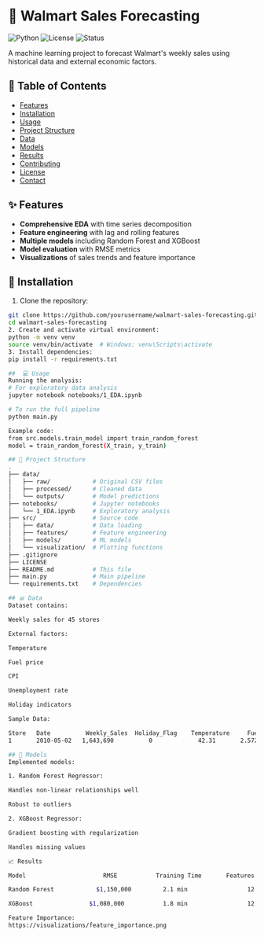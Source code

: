 # 🛒 Walmart Sales Forecasting

![Python](https://img.shields.io/badge/python-3.8+-blue)
![License](https://img.shields.io/badge/license-MIT-green)
![Status](https://img.shields.io/badge/status-active-brightgreen)

A machine learning project to forecast Walmart's weekly sales using historical data and external economic factors.

## 📌 Table of Contents
- [Features](#-features)
- [Installation](#-installation)
- [Usage](#-usage)
- [Project Structure](#-project-structure)
- [Data](#-data)
- [Models](#-models)
- [Results](#-results)
- [Contributing](#-contributing)
- [License](#-license)
- [Contact](#-contact)

## ✨ Features

- **Comprehensive EDA** with time series decomposition
- **Feature engineering** with lag and rolling features
- **Multiple models** including Random Forest and XGBoost
- **Model evaluation** with RMSE metrics
- **Visualizations** of sales trends and feature importance

## 🚀 Installation

1. Clone the repository:
```bash
git clone https://github.com/yourusername/walmart-sales-forecasting.git
cd walmart-sales-forecasting
2. Create and activate virtual environment:
python -m venv venv
source venv/bin/activate  # Windows: venv\Scripts\activate
3. Install dependencies:
pip install -r requirements.txt

##  💻 Usage
Running the analysis:
# For exploratory data analysis
jupyter notebook notebooks/1_EDA.ipynb

# To run the full pipeline
python main.py

Example code:
from src.models.train_model import train_random_forest
model = train_random_forest(X_train, y_train)

## 📂 Project Structure
.
├── data/
│   ├── raw/            # Original CSV files
│   ├── processed/      # Cleaned data
│   └── outputs/        # Model predictions
├── notebooks/          # Jupyter notebooks
│   └── 1_EDA.ipynb     # Exploratory analysis
├── src/                # Source code
│   ├── data/           # Data loading
│   ├── features/       # Feature engineering
│   ├── models/         # ML models
│   └── visualization/  # Plotting functions
├── .gitignore
├── LICENSE
├── README.md           # This file
├── main.py             # Main pipeline
└── requirements.txt    # Dependencies

## 📊 Data
Dataset contains:

Weekly sales for 45 stores

External factors:

Temperature

Fuel price

CPI

Unemployment rate

Holiday indicators

Sample Data:

Store	Date	      Weekly_Sales	Holiday_Flag	Temperature 	Fuel_Price	 CPI	       Unemployment
1	    2010-05-02	 1,643,690	        0	          42.31	      2.572	    211.096	       8.106

## 🤖 Models
Implemented models:

1. Random Forest Regressor:

Handles non-linear relationships well

Robust to outliers

2. XGBoost Regressor:

Gradient boosting with regularization

Handles missing values

📈 Results

Model	                   RMSE	          Training Time	      Features Used

Random Forest	         $1,150,000	        2.1 min	                12

XGBoost                $1,080,000	        1.8 min               	12

Feature Importance:
https://visualizations/feature_importance.png
